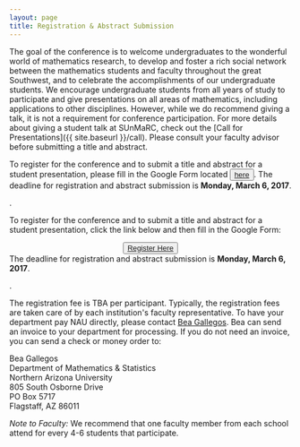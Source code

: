 ```yaml
---
layout: page
title: Registration & Abstract Submission
---
```


The goal of the conference is to welcome undergraduates to the wonderful world of mathematics research, to develop and foster a rich social network between the mathematics students and faculty throughout the great Southwest, and to celebrate the accomplishments of our undergraduate students. We encourage undergraduate students from all years of study to participate and give presentations on all areas of mathematics, including applications to other disciplines. However, while we do recommend giving a talk, it is not a requirement for conference participation. For more details about giving a student talk at SUnMaRC, check out the [Call for Presentations]({{ site.baseurl }}/call). Please consult your faculty advisor before submitting a title and abstract.

<p>To register for the conference and to submit a title and abstract for a student presentation, please fill in the Google Form located <button type="button"><a href="https://docs.google.com/forms/d/e/1FAIpQLSf1aZG4ASJQ8EABRzNihwEokNmRRs9eiDKxTOps4isR26xJMw/viewform">here</a></button>. The deadline for registration and abstract submission is <b>Monday, March 6, 2017</b>.</p>.

<p>To register for the conference and to submit a title and abstract for a student presentation, click the link below and then fill in the Google Form:
<center>
<button class="button"><a href="https://docs.google.com/forms/d/e/1FAIpQLSf1aZG4ASJQ8EABRzNihwEokNmRRs9eiDKxTOps4isR26xJMw/viewform">Register Here</a></button>
</center>
The deadline for registration and abstract submission is <b>Monday, March 6, 2017</b>.</p>.

The registration fee is TBA per participant. Typically, the registration fees are taken care of by each institution's faculty representative. To have your department pay NAU directly, please contact [Bea Gallegos](emailto:Beatrice.Gallegos@nau.edu). Bea can send an invoice to your department for processing. If you do not need an invoice, you can send a check or money order to:

<p>
Bea Gallegos<br />
Department of Mathematics &amp; Statistics<br />
Northern Arizona University<br />
805 South Osborne Drive<br />
PO Box 5717<br />
Flagstaff,  AZ  86011
</p>

*Note to Faculty:* We recommend that one faculty member from each school attend for every 4-6 students that participate.
